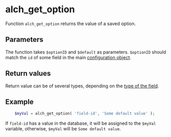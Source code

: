 # alch_get_option

Function `alch_get_option` returns the value of a saved option.

## Parameters

The function takes `$optionID` and `$default` as parameters. `$optionID` should match the `id` of some field in the main [configuration object](../Configuration.md).

## Return values

Return value can be of several types, depending on the [type of the field](/fields/README.md).

## Example

```php
    $myVal = alch_get_option( 'field-id', 'Some default value' );
```

If `field-id` has a value in the database, it will be assigned to the `$myVal` variable, otherwise, `$myVal` will be `Some default value`.